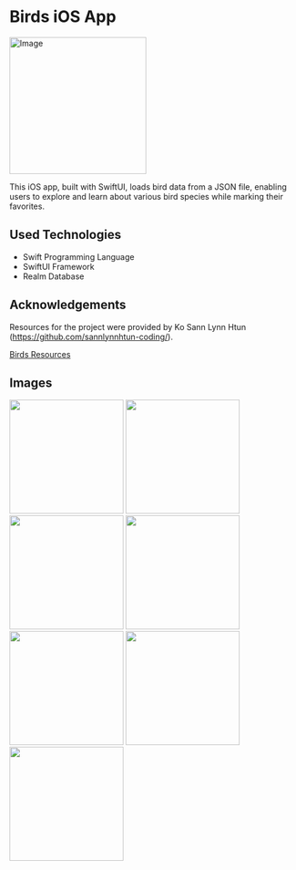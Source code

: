 # Birds iOS App

<img width="240" height="240" alt="Image" src="https://github.com/user-attachments/assets/c005936d-3f72-4ca3-995d-1e786e13cc44" />

This iOS app, built with SwiftUI, loads bird data from a JSON file, enabling users to explore and learn about various bird species while marking their favorites.

## Used Technologies

- Swift Programming Language
- SwiftUI Framework
- Realm Database

## Acknowledgements

Resources for the project were provided by Ko Sann Lynn Htun (https://github.com/sannlynnhtun-coding/).

[Birds Resources](https://github.com/burma-project-ideas/birds)

## Images

<img src="https://github.com/user-attachments/assets/87a00a76-3ccc-4c40-a1d3-843f92320ad9" width="200">

<img src="https://github.com/user-attachments/assets/4d3c4bc7-c083-4911-8f8d-e53d9da7fd3b" width="200">

<img src="https://github.com/user-attachments/assets/deedb604-3da6-425b-8301-11a50ad4f99c" width="200">

<img src="https://github.com/user-attachments/assets/fe976dc1-bf39-477b-9d5d-e38a80953b2a" width="200">

<img src="https://github.com/user-attachments/assets/a0a6ee39-94bd-4b31-a750-d689bdb7b3c3" width="200">

<img src="https://github.com/user-attachments/assets/ede55c6a-8ff3-41ac-ba9e-356e4cb7ce88" width="200">

<img src="https://github.com/user-attachments/assets/45c73bd5-bb86-4723-9988-4449fb086cc4" width="200">
